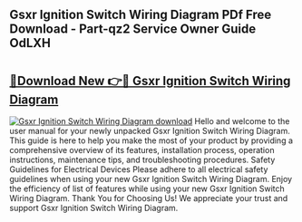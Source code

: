 ## Gsxr Ignition Switch Wiring Diagram PDf Free Download - Part-qz2 Service Owner Guide OdLXH

# <h2><a href="http://dfox5e.blite.top/?on=Gsxr+Ignition+Switch+Wiring+Diagram">🔗Download New 👉🔴 Gsxr Ignition Switch Wiring Diagram</a></h2>

[![Gsxr Ignition Switch Wiring Diagram download](https://i.imgur.com/lujVjoI.png)](http://dfox5e.blite.top/?on=Gsxr+Ignition+Switch+Wiring+Diagram)
Hello and welcome to the user manual for your newly unpacked Gsxr Ignition Switch Wiring Diagram. This guide is here to help you make the most of your product by providing a comprehensive overview of its features, installation process, operation instructions, maintenance tips, and troubleshooting procedures. Safety Guidelines for Electrical Devices Please adhere to all electrical safety guidelines when using your new Gsxr Ignition Switch Wiring Diagram. Enjoy the efficiency of list of features while using your new Gsxr Ignition Switch Wiring Diagram. Thank You for Choosing Us! We appreciate your trust and support Gsxr Ignition Switch Wiring Diagram.
